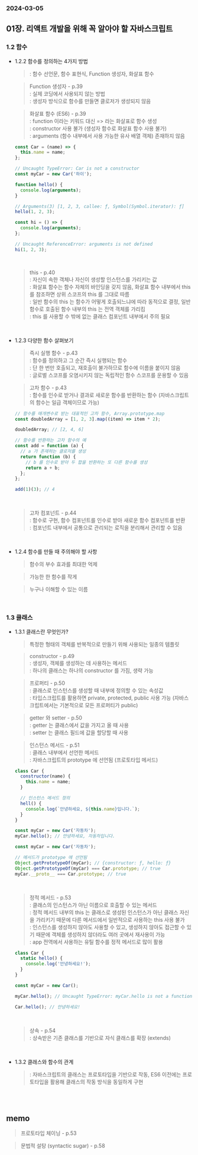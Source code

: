 ### 2024-03-05

## 01장. 리액트 개발을 위해 꼭 알아야 할 자바스크립트

### 1.2 함수

- 1.2.2 함수를 정의하는 4가지 방법

  > : 함수 선언문, 함수 표현식, Function 생성자, 화살표 함수

  > Function 생성자 - p.39
  > <br />
  > : 실제 코딩에서 사용되지 않는 방법
  > <br />
  > : 생성자 방식으로 함수를 만들면 클로저가 생성되지 않음

  > 화살표 함수 (ES6) - p.39
  > <br />
  > : function 이라는 키워드 대신 => 라는 화살표로 함수 생성
  > <br />
  > : constructor 사용 불가 (생성자 함수로 화살표 함수 사용 불가)
  > <br />
  > : arguments (함수 내부에서 사용 가능한 유사 배열 객체) 존재하지 않음
  > <br/>

  ```jsx
  const Car = (name) => {
    this.name = name;
  };

  // Uncaught TypeError: Car is not a constructor
  const myCar = new Car('하이');
  ```

  ```jsx
  function hello() {
    console.log(arguments);
  }

  // Arguments(3) [1, 2, 3, callee: ƒ, Symbol(Symbol.iterator): ƒ]
  hello(1, 2, 3);

  const hi = () => {
    console.log(arguments);
  };

  // Uncaught ReferenceError: arguments is not defined
  hi(1, 2, 3);
  ```

  <br />

  > this - p.40
  > <br />
  > : 자신이 속한 객체나 자신이 생성할 인스턴스를 가리키는 값
  > <br>
  > : 화살표 함수는 함수 자체의 바인딩을 갖지 않음, 화살표 함수 내부에서 this 를 참조하면 상위 스코프의 this 를 그대로 따름
  > <br />
  > : 일반 함수의 this 는 함수가 어떻게 호출되느냐에 따라 동적으로 결정, 일반 함수로 호출된 함수 내부의 this 는 전역 객체를 가리킴
  > <br />
  > : this 를 사용할 수 밖에 없는 클래스 컴포넌트 내부에서 주의 필요

<br />

- 1.2.3 다양한 함수 살펴보기

  > 즉시 실행 함수 - p.43
  > <br />
  > : 함수를 정의하고 그 순간 즉시 실행되는 함수
  > <br />
  > : 단 한 번만 호출되고, 재호출이 불가하므로 함수에 이름을 붙이지 않음
  > <br />
  > : 글로벌 스코프를 오염시키지 않는 독립적인 함수 스코프를 운용할 수 있음

  > 고차 함수 - p.43
  > <br />
  > : 함수를 인수로 받거나 결과로 새로운 함수를 반환하는 함수 (자바스크립트의 함수는 일급 객체이므로 가능)

  ```jsx
  // 함수를 매개변수로 받는 대표적인 고차 함수, Array.prototype.map
  const doubledArray = [1, 2, 3].map((item) => item * 2);

  doubledArray; // [2, 4, 6]

  // 함수를 반환하는 고차 함수의 예
  const add = function (a) {
    // a 가 존재하는 클로저를 생성
    return function (b) {
      // b 를 인수로 받아 두 합을 반환하는 또 다른 함수를 생성
      return a + b;
    };
  };

  add(1)(3); // 4
  ```

  <br />

  > 고차 컴포넌트 - p.44
  > <br />
  > : 함수로 구현, 함수 컴포넌트를 인수로 받아 새로운 함수 컴포넌트를 반환
  > <br />
  > : 컴포넌트 내부에서 공통으로 관리되는 로직을 분리해서 관리할 수 있음

<br />

- 1.2.4 함수를 만들 때 주의해야 할 사항

  > 함수의 부수 효과를 최대한 억제

  > 가능한 한 함수를 작게

  > 누구나 이해할 수 있는 이름

<br />

### 1.3 클래스

- 1.3.1 클래스란 무엇인가?

  > 특정한 형태의 객체를 반복적으로 만들기 위해 사용되는 일종의 템플릿

  > constructor - p.49
  > <br />
  > : 생성자, 객체를 생성하는 데 사용하는 메서드
  > <br />
  > : 하나의 클래스는 하나의 constructor 를 가짐, 생략 가능

  > 프로퍼티 - p.50
  > <br />
  > : 클래스로 인스턴스를 생성할 때 내부에 정의할 수 있는 속성값
  > <br />
  > : 타입스크립트를 활용하면 private, protected, public 사용 가능 (자바스크립트에서는 기본적으로 모든 프로퍼티가 public)

  > getter 와 setter - p.50
  > <br />
  > : getter 는 클래스에서 값을 가지고 올 때 사용
  > <br />
  > : setter 는 클래스 필드에 값을 할당할 때 사용

  > 인스턴스 메서드 - p.51
  > <br />
  > : 클래스 내부에서 선언한 메서드
  > <br />
  > : 자바스크립트의 prototype 에 선언됨 (프로토타입 메서드)

  ```jsx
  class Car {
    constructor(name) {
      this.name = name;
    }

    // 인스턴스 메서드 정의
    hell() {
      console.log(`안녕하세요, ${this.name}입니다.`);
    }
  }

  const myCar = new Car('자동차');
  myCar.hello(); // 안녕하세요, 자동차입니다.
  ```

  ```jsx
  const myCar = new Car('자동차');

  // 메서드가 prototype 에 선언됨
  Object.getPrototypeOf(myCar); // {constructor: ƒ, hello: ƒ}
  Object.getPrototypeOf(myCar) === Car.prototype; // true
  myCar.__proto__ === Car.prototype; // true
  ```

    <br />

  > 정적 메서드 - p.53
  > <br />
  > : 클래스의 인스턴스가 아닌 이름으로 호출할 수 있는 메서드
  > <br />
  > : 정적 메서드 내부의 this 는 클래스로 생성된 인스턴스가 아닌 클래스 자신을 가리키기 때문에 다른 메서드에서 일반적으로 사용하는 this 사용 불가
  > <br />
  > : 인스턴스를 생성하지 않아도 사용할 수 있고, 생성하지 않아도 접근할 수 있기 때문에 객체를 생성하지 않더라도 여러 곳에서 재사용이 가능
  > <br />
  > : app 전역에서 사용하는 유틸 함수를 정적 메서드로 많이 활용

  ```jsx
  class Car {
    static hello() {
      console.log('안녕하세요!');
    }
  }

  const myCar = new Car();

  myCar.hello(); // Uncaught TypeError: myCar.hello is not a function

  Car.hello(); // 안녕하세요!
  ```

  <br />

  > 상속 - p.54
  > <br />
  > : 상속받은 기존 클래스를 기반으로 자식 클래스를 확장 (extends)

<br />

- 1.3.2 클래스와 함수의 관계

  > : 자바스크립트의 클래스는 프로토타입을 기반으로 작동, ES6 이전에는 프로토타입을 활용해 클래스의 작동 방식을 동일하게 구현

<br />
<br />

## memo

> 프로토타입 체이닝 - p.53
> <br />

> 문법적 설탕 (syntactic sugar) - p.58
> <br />
